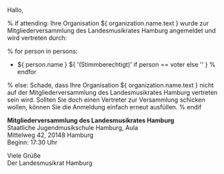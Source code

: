 Hallo,

% if attending:
Ihre Organisation ${ organization.name.text } wurde zur Mitgliederversammlung des
Landesmusikrates Hamburg angemeldet und wird vertreten durch:

% for person in persons:
- ${ person.name } ${ '(Stimmberechtigt)' if person == voter else '' }
% endfor

% else:
Schade, dass Ihre Organisation ${ organization.name.text } nicht auf der
Mitgliederversammlung des Landesmusikrates Hamburg vertreten sein wird.
Sollten Sie doch einen Vertreter zur Versammlung schicken wollen, können Sie die
Anmeldung einfach erneut ausfüllen.
% endif

**Mitgliederversammlung des Landesmusikrates Hamburg**  
Staatliche Jugendmusikschule Hamburg, Aula  
Mittelweg 42, 20148 Hamburg  
Beginn: 17:30 Uhr

Viele Grüße  
Der Landesmusikrat Hamburg
